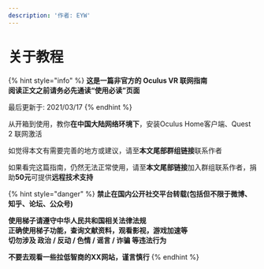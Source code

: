 ```yaml
---
description: '作者: EYW'
---
```


# 关于教程

{% hint style="info" %}
**这是一篇非官方的 Oculus VR 联网指南**  
**阅读正文之前请务必先通读“使用必读”页面**

最后更新于: 2021/03/17
{% endhint %}

从开箱到使用，教你**在中国大陆网络环境下**，安装Oculus Home客户端、Quest 2 联网激活

如觉得本文有需要完善的地方或建议，请至**本文尾部群组链接**联系作者

如果看完这篇指南，仍然无法正常使用，请至**本文尾部链接**加入群组联系作者，捐助**50元**可提供**远程技术支持**

{% hint style="danger" %}
**禁止在国内公开社交平台转载\(包括但不限于微博、知乎、论坛、公众号\)**

**使用梯子请遵守中华人民共和国相关法律法规  
正确使用梯子功能，查询文献资料，观看影视，游戏加速等  
切勿涉及 政治 / 反动 / 色情 / 谣言 / 诈骗 等违法行为**

**不要去观看一些拉低智商的XX网站，谨言慎行**
{% endhint %}

